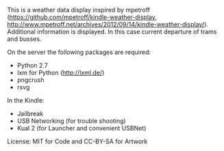 This is a weather data display inspired by mpetroff (https://github.com/mpetroff/kindle-weather-display, http://www.mpetroff.net/archives/2012/09/14/kindle-weather-display/).
Additional information is displayed. In this case current departure of trams and busses.

On the server the following packages are required:  
* Python 2.7  
* lxm for Python (http://lxml.de/)  
* pngcrush  
* rsvg  

In the Kindle:  
* Jailbreak  
* USB Networking (for trouble shooting)  
* Kual 2 (for Launcher and convenient USBNet)  

License: MIT for Code and CC-BY-SA for Artwork
